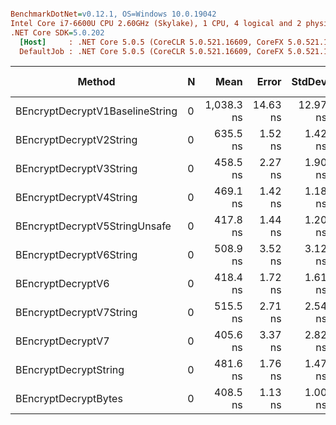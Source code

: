 ``` ini

BenchmarkDotNet=v0.12.1, OS=Windows 10.0.19042
Intel Core i7-6600U CPU 2.60GHz (Skylake), 1 CPU, 4 logical and 2 physical cores
.NET Core SDK=5.0.202
  [Host]     : .NET Core 5.0.5 (CoreCLR 5.0.521.16609, CoreFX 5.0.521.16609), X64 RyuJIT
  DefaultJob : .NET Core 5.0.5 (CoreCLR 5.0.521.16609, CoreFX 5.0.521.16609), X64 RyuJIT


```
|                          Method | N |       Mean |    Error |   StdDev |  StdErr |        Min |         Q1 |     Median |         Q3 |        Max |        Op/s | Ratio | Rank |  Gen 0 | Gen 1 | Gen 2 | Allocated |
|-------------------------------- |-- |-----------:|---------:|---------:|--------:|-----------:|-----------:|-----------:|-----------:|-----------:|------------:|------:|-----:|-------:|------:|------:|----------:|
| BEncryptDecryptV1BaselineString | 0 | 1,038.3 ns | 14.63 ns | 12.97 ns | 3.47 ns | 1,022.9 ns | 1,026.8 ns | 1,038.2 ns | 1,047.2 ns | 1,065.1 ns |   963,079.0 |  1.00 |    8 | 0.4425 |     - |     - |     928 B |
|         BEncryptDecryptV2String | 0 |   635.5 ns |  1.52 ns |  1.42 ns | 0.37 ns |   633.0 ns |   634.7 ns |   635.6 ns |   636.6 ns |   638.1 ns | 1,573,448.8 |  0.61 |    7 | 0.2060 |     - |     - |     432 B |
|         BEncryptDecryptV3String | 0 |   458.5 ns |  2.27 ns |  1.90 ns | 0.53 ns |   456.8 ns |   457.4 ns |   457.9 ns |   458.2 ns |   462.6 ns | 2,181,092.5 |  0.44 |    3 | 0.1760 |     - |     - |     368 B |
|         BEncryptDecryptV4String | 0 |   469.1 ns |  1.42 ns |  1.18 ns | 0.33 ns |   467.1 ns |   468.6 ns |   469.4 ns |   469.7 ns |   471.4 ns | 2,131,864.2 |  0.45 |    4 | 0.2217 |     - |     - |     464 B |
|   BEncryptDecryptV5StringUnsafe | 0 |   417.8 ns |  1.44 ns |  1.20 ns | 0.33 ns |   415.8 ns |   417.1 ns |   417.9 ns |   418.7 ns |   419.8 ns | 2,393,365.4 |  0.40 |    2 | 0.0839 |     - |     - |     176 B |
|         BEncryptDecryptV6String | 0 |   508.9 ns |  3.52 ns |  3.12 ns | 0.83 ns |   504.9 ns |   506.5 ns |   508.1 ns |   510.5 ns |   515.4 ns | 1,964,883.9 |  0.49 |    6 | 0.1678 |     - |     - |     352 B |
|               BEncryptDecryptV6 | 0 |   418.4 ns |  1.72 ns |  1.61 ns | 0.42 ns |   416.0 ns |   417.4 ns |   418.2 ns |   419.6 ns |   421.4 ns | 2,389,802.2 |  0.40 |    2 | 0.0839 |     - |     - |     176 B |
|         BEncryptDecryptV7String | 0 |   515.5 ns |  2.71 ns |  2.54 ns | 0.65 ns |   510.5 ns |   513.8 ns |   515.8 ns |   517.4 ns |   519.5 ns | 1,939,816.7 |  0.50 |    6 | 0.1678 |     - |     - |     352 B |
|               BEncryptDecryptV7 | 0 |   405.6 ns |  3.37 ns |  2.82 ns | 0.78 ns |   403.2 ns |   403.6 ns |   404.7 ns |   406.2 ns |   411.3 ns | 2,465,343.1 |  0.39 |    1 | 0.0839 |     - |     - |     176 B |
|           BEncryptDecryptString | 0 |   481.6 ns |  1.76 ns |  1.47 ns | 0.41 ns |   479.5 ns |   480.7 ns |   481.4 ns |   482.6 ns |   484.6 ns | 2,076,417.5 |  0.46 |    5 | 0.1678 |     - |     - |     352 B |
|            BEncryptDecryptBytes | 0 |   408.5 ns |  1.13 ns |  1.00 ns | 0.27 ns |   407.3 ns |   407.6 ns |   408.5 ns |   409.3 ns |   410.0 ns | 2,447,747.8 |  0.39 |    1 | 0.0839 |     - |     - |     176 B |
